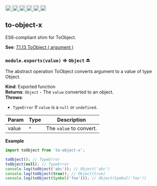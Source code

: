 <a
  href="https://travis-ci.org/Xotic750/to-object-x"
  title="Travis status">
<img
  src="https://travis-ci.org/Xotic750/to-object-x.svg?branch=master"
  alt="Travis status" height="18">
</a>
<a
  href="https://david-dm.org/Xotic750/to-object-x"
  title="Dependency status">
<img src="https://david-dm.org/Xotic750/to-object-x/status.svg"
  alt="Dependency status" height="18"/>
</a>
<a
  href="https://david-dm.org/Xotic750/to-object-x?type=dev"
  title="devDependency status">
<img src="https://david-dm.org/Xotic750/to-object-x/dev-status.svg"
  alt="devDependency status" height="18"/>
</a>
<a
  href="https://badge.fury.io/js/to-object-x"
  title="npm version">
<img src="https://badge.fury.io/js/to-object-x.svg"
  alt="npm version" height="18">
</a>
<a
  href="https://www.jsdelivr.com/package/npm/to-object-x"
  title="jsDelivr hits">
<img src="https://data.jsdelivr.com/v1/package/npm/to-object-x/badge?style=rounded"
  alt="jsDelivr hits" height="18">
</a>
<a
  href="https://bettercodehub.com/results/Xotic750/to-object-x"
  title="bettercodehub score">
<img src="https://bettercodehub.com/edge/badge/Xotic750/to-object-x?branch=master"
  alt="bettercodehub score" height="18">
</a>

<a name="module_to-object-x"></a>

## to-object-x

ES6-compliant shim for ToObject.

**See**: [7.1.13 ToObject ( argument )](http://www.ecma-international.org/ecma-262/6.0/#sec-toobject)

<a name="exp_module_to-object-x--module.exports"></a>

### `module.exports(value)` ⇒ <code>Object</code> ⏏

The abstract operation ToObject converts argument to a value of
type Object.

**Kind**: Exported function  
**Returns**: <code>Object</code> - The `value` converted to an object.  
**Throws**:

- <code>TypeError</code> If `value` is a `null` or `undefined`.

| Param | Type            | Description             |
| ----- | --------------- | ----------------------- |
| value | <code>\*</code> | The `value` to convert. |

**Example**

```js
import toObject from 'to-object-x';

toObject(); // TypeError
toObject(null); // TypeError
console.log(toObject('abc')); // Object('abc')
console.log(toObject(true)); // Object(true)
console.log(toObject(Symbol('foo'))); // Object(Symbol('foo'))
```
